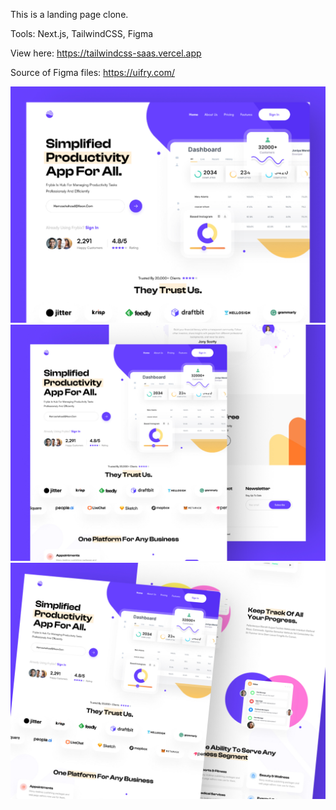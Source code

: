 This is a landing page clone.

Tools: Next.js, TailwindCSS, Figma

View here: https://tailwindcss-saas.vercel.app

Source of Figma files: https://uifry.com/

![Landing page presentation](presentation.jpg)
![Landing page presentation 1](presentation-1.jpg)
![Landing page presentation 2](presentation-2.jpg)
